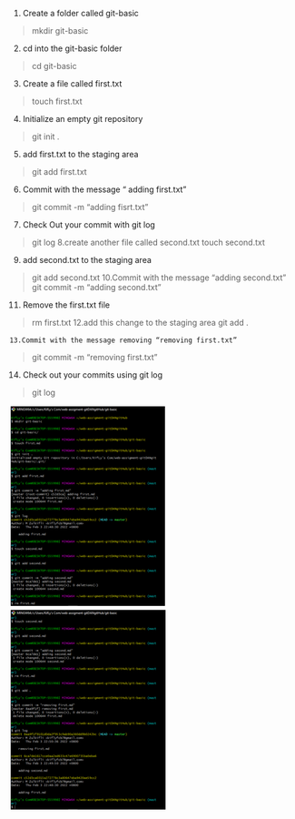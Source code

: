 1. Create a folder called git-basic
 > mkdir git-basic
2. cd into the git-basic folder
 > cd git-basic
3. Create a file called first.txt
 > touch first.txt
4. Initialize an empty git repository
 > git init .
5. add first.txt to the staging area
 > git add first.txt
6. Commit with the message “ adding first.txt”
 > git commit -m “adding fisrt.txt”
7. Check Out your commit with git log
 >git log
8.create another file called second.txt
 >touch second.txt
9. add second.txt to the staging area
 > git add second.txt
10.Commit with the message “adding second.txt”
 > git commit -m “adding second.txt”
11. Remove the first.txt file
 > rm first.txt
12.add this change to the staging area
 > git add .

    13.Commit with the message removing “removing first.txt”
 > git commit -m “removing first.txt”
14. Check out your commits using git log
 > git log

<img src="01-pic.png" alt="ss jawabam pertma"/>
<img src="02-pic.png" alt="ss jawabam pertma"/>
